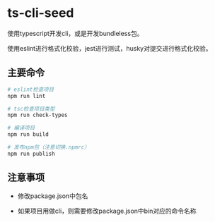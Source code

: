 ts-cli-seed
===

使用typescript开发cli，或是开发bundleless包。

使用eslint进行格式化校验，jest进行测试，husky对提交进行格式化校验。

## 主要命令

```bash
# eslint检查项目
npm run lint

# tsc检查项目类型
npm run check-types

# 编译项目
npm run build

# 发布npm包（注意切换.npmrc）
npm run publish
```

## 注意事项

- 修改package.json中包名

- 如果项目用做cli，则需要修改package.json中bin对应的命令名称